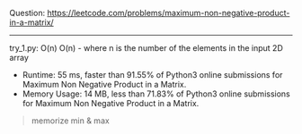 Question: https://leetcode.com/problems/maximum-non-negative-product-in-a-matrix/

---

try_1.py: O(n) O(n) - where n is the number of the elements in the input 2D array

* Runtime: 55 ms, faster than 91.55% of Python3 online submissions for Maximum Non Negative Product in a Matrix.
* Memory Usage: 14 MB, less than 71.83% of Python3 online submissions for Maximum Non Negative Product in a Matrix.

> memorize min & max
